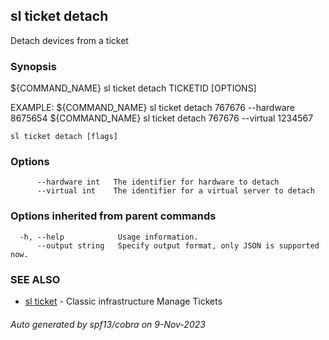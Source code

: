 ## sl ticket detach

Detach devices from a ticket

### Synopsis

${COMMAND_NAME} sl ticket detach TICKETID [OPTIONS]
  
EXAMPLE:
  ${COMMAND_NAME} sl ticket detach 767676 --hardware 8675654
  ${COMMAND_NAME} sl ticket detach 767676 --virtual 1234567

```
sl ticket detach [flags]
```

### Options

```
      --hardware int   The identifier for hardware to detach
      --virtual int    The identifier for a virtual server to detach
```

### Options inherited from parent commands

```
  -h, --help            Usage information.
      --output string   Specify output format, only JSON is supported now.
```

### SEE ALSO

* [sl ticket](sl_ticket.md)	 - Classic infrastructure Manage Tickets

###### Auto generated by spf13/cobra on 9-Nov-2023
